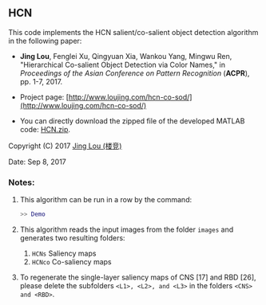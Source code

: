 ## HCN

This code implements the HCN salient/co-salient object detection algorithm in the following paper:

 - **Jing Lou**, Fenglei Xu, Qingyuan Xia, Wankou Yang, Mingwu Ren, "Hierarchical Co-salient Object Detection via Color Names," in *Proceedings of the Asian Conference on Pattern Recognition* (**ACPR**), pp. 1-7, 2017.

 - Project page: [http://www.loujing.com/hcn-co-sod/](http://www.loujing.com/hcn-co-sod/)
 - You can directly download the zipped file of the developed MATLAB code: [HCN.zip](https://raw.githubusercontent.com/jinglou/p2017-hcn-co-sod/master/HCN.zip).

Copyright (C) 2017 [Jing Lou (楼竞)](http://www.loujing.com/)

Date: Sep 8, 2017


### Notes:

 1. This algorithm can be run in a row by the command:
 	```matlab
    >> Demo
	```

 2. This algorithm reads the input images from the folder `images` and generates two resulting folders:
	 1. `HCNs`     Saliency maps
	 2. `HCNco`    Co-saliency maps

 3. To regenerate the single-layer saliency maps of CNS [17] and RBD [26], please delete the subfolders `<L1>, <L2>, and <L3>` in the folders `<CNS> and <RBD>`.
